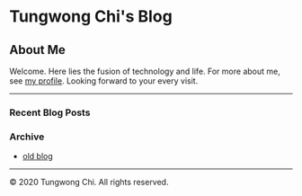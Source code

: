 
# Tungwong Chi's Blog

## About Me

Welcome. Here lies the fusion of technology and life. For more about me, see [my profile](https://tungwongchi.github.io/introduction.html). Looking forward to your every visit.

---

### Recent Blog Posts

<!-- 
```markdown
Machine Learning...
```
-->

### Archive

- [old blog](https://github.com/tungwongchi/old-blog)

<!-- 
### Categories

- [Python](https://tungwongchi.github.io/blog_md.html?path=category/Python) 
-->

---

&copy; 2020 Tungwong Chi. All rights reserved.
